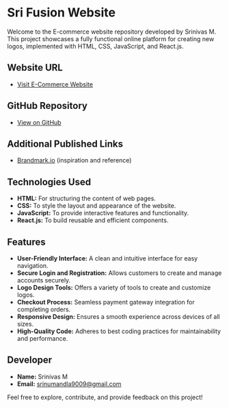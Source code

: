 # Sri Fusion Website

Welcome to the E-commerce website repository developed by Srinivas M. This project showcases a fully functional online platform for creating new logos, implemented with HTML, CSS, JavaScript, and React.js.

## Website URL
- [Visit E-Commerce Website](https://srinivasamandla.github.io/E-Commerce-Website)

## GitHub Repository
- [View on GitHub](https://github.com/SrinivasaMandla/Sri-fusion)

## Additional Published Links
- [Brandmark.io](https://brandmark.io) (inspiration and reference)

## Technologies Used
- **HTML:** For structuring the content of web pages.
- **CSS:** To style the layout and appearance of the website.
- **JavaScript:** To provide interactive features and functionality.
- **React.js:** To build reusable and efficient components.

## Features
- **User-Friendly Interface:** A clean and intuitive interface for easy navigation.
- **Secure Login and Registration:** Allows customers to create and manage accounts securely.
- **Logo Design Tools:** Offers a variety of tools to create and customize logos.
- **Checkout Process:** Seamless payment gateway integration for completing orders.
- **Responsive Design:** Ensures a smooth experience across devices of all sizes.
- **High-Quality Code:** Adheres to best coding practices for maintainability and performance.

## Developer
- **Name:** Srinivas M
- **Email:** srinumandla9009@gmail.com

Feel free to explore, contribute, and provide feedback on this project!
